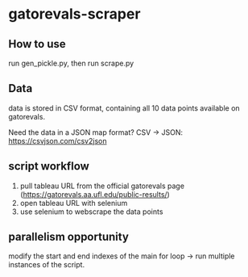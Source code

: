 # gatorevals-scraper

## How to use
run gen_pickle.py, then run scrape.py


## Data
data is stored in CSV format, containing all 10 data points available on gatorevals.

Need the data in a JSON map format?
CSV -> JSON:
https://csvjson.com/csv2json

## script workflow
1. pull tableau URL from the official gatorevals page (https://gatorevals.aa.ufl.edu/public-results/)
2. open tableau URL with selenium
3. use selenium to webscrape the data points

## parallelism opportunity
modify the start and end indexes of the main for loop -> run multiple instances of the script.